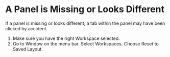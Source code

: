 # A Panel is Missing or Looks Different

If a panel is missing or looks different, a tab within the panel may have been clicked by accident.

1. Make sure you have the right Workspace selected.
2. Go to Window on the menu bar. Select Workspaces. Choose Reset to Saved Layout. 




